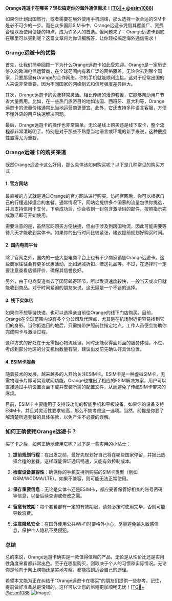 **Orange遠遊卡在哪买？轻松搞定你的海外通信需求！[[TG💪+ @esim1088](https://t.me/s/esim1088)]**

如果你计划出国旅行，或者需要在境外使用手机网络，那么选择一张合适的SIM卡是必不可少的一步。而在众多国际SIM卡中，Orange远遊卡凭借其覆盖广、资费合理以及使用便捷的特点，成为许多人的首选。但问题来了：Orange远遊卡到底在哪里可以买到呢？这篇文章将为你详细解答，让你轻松搞定海外通信需求！

### Orange远遊卡的优势

首先，让我们简单回顾一下为什么Orange远遊卡如此受欢迎。Orange是一家历史悠久的欧洲电信运营商，在全球范围内有着广泛的网络覆盖。无论你去到哪个国家，只要那里有Orange的合作网络，你的手机就能顺利连接。这对于经常出国的人来说非常重要，因为不同国家的网络制式和信号强度差异巨大。

其次，Orange远遊卡的资费非常灵活。相比传统的漫游套餐，它能够帮助用户节省大量费用。比如，在一些热门旅游目的地如法国、西班牙、意大利等，Orange远遊卡的流量价格通常比当地运营商更便宜。此外，它还支持多种语言客服，方便不懂外语的用户快速解决问题。

最后，Orange远遊卡的操作也非常简单。无论是线上购买还是线下取卡，整个流程都非常清晰明了。特别是对于那些不熟悉当地语言或环境的新手来说，这种便捷性显得尤为重要。

### Orange远遊卡的购买渠道

既然Orange远遊卡这么好用，那么具体该如何购买呢？以下是几种常见的购买方式：

#### 1. 官方网站

最直接的方式就是通过Orange的官方网站进行购买。访问官网后，你可以根据自己的行程选择适合的套餐。通常情况下，网站会提供多个国家的流量包供你挑选，并且支持信用卡支付。下单成功后，你会收到一封包含激活码的邮件，按照指示完成激活即可开始使用。

需要注意的是，虽然官网购买方便快捷，但由于涉及到跨国物流，因此可能需要等待几天才能收到实体卡。如果你的出行时间比较紧张，建议提前规划好购买时间。

#### 2. 国内电商平台

除了官网之外，国内的一些大型电商平台上也有不少商家销售Orange远遊卡。这些商家往往会有更多优惠活动，比如满减折扣、赠送礼品等。不过，在选择时一定要注意查看店铺评价，确保其信誉良好。

另外，由于电商渠道省去了国际邮寄环节，所以发货速度较快，一般当天或次日就能收到商品。对于时间紧迫的朋友来说，这无疑是一个不错的选择。

#### 3. 线下实体店

如果你不想等待快递，也可以选择亲自前往Orange的线下门店购买。目前，Orange在全球范围内设有多个分公司及代理点，尤其是在机场附近更容易找到它们的身影。当你抵达目的地后，只需携带护照前往指定地点，工作人员便会协助你完成购卡与激活过程。

这种方式的好处在于无需担心物流延误，同时还能获得面对面的服务体验。不过，考虑到部分地区的分支机构数量有限，建议出发前先确认好具体位置。

#### 4. ESIM卡服务

随着技术的发展，越来越多的人开始关注ESIM卡。ESIM卡是一种虚拟SIM卡，无需物理卡片即可实现联网功能。Orange也推出了相应的ESIM解决方案，用户可以直接通过手机设置页面下载并安装所需的配置文件，从而避免了传统SIM卡带来的麻烦。

目前，ESIM卡主要适用于支持该功能的智能手机和平板设备。如果你的设备支持ESIM卡，并且对灵活性要求较高，那么不妨考虑这一选项。当然，前提是你要了解清楚所选套餐的具体条款，以免产生不必要的误解。

### 如何正确使用Orange远遊卡？

买了卡之后，如何正确地使用它呢？以下是一些实用的小贴士：

1. **提前规划行程**：在出发之前，最好先规划好自己将在哪些国家停留，并据此选择合适的套餐。这样既能保证通讯畅通，又能有效控制成本。
   
2. **检查设备兼容性**：确保你的手机支持所购买的SIM卡类型（例如GSM/WCDMA/LTE）。如果不兼容，则可能无法正常使用。

3. **保存重要信息**：无论是实体卡还是ESIM卡，都应妥善保管好相关的账号密码等信息，以备后续查询或修改之需。

4. **留意有效期**：每个套餐都有一定的有效期限，请务必按时使用完毕，否则可能导致浪费。

5. **注意隐私安全**：在国外使用公共Wi-Fi时要格外小心，尽量避免输入敏感信息，保护个人隐私不受侵犯。

### 总结

总的来说，Orange远遊卡确实是一款值得信赖的产品，无论是从性价比还是实用性角度来看都非常出色。至于在哪里购买，则取决于个人的习惯和实际情况。无论你是倾向于网上购物还是实地考察，都能找到适合自己的途径。

希望本文能为正在纠结于“Orange远遊卡在哪买”的朋友们提供一些参考。记住，提前做好准备总是没错的，这样可以让您的旅程更加顺畅无忧！[[TG💪+ @esim1088](https://t.me/s/esim1088) ![Image](https://i.postimg.cc/4NQfJmqS/Snipaste-2025-05-13-00-14-12.png)]